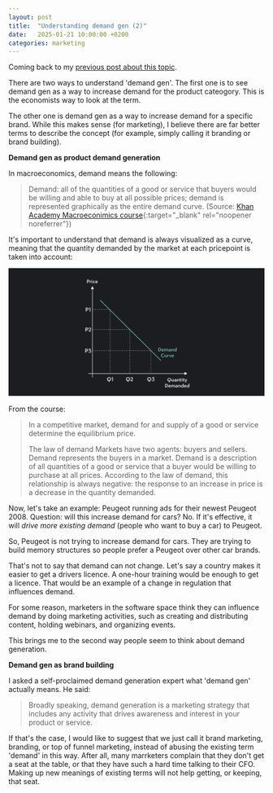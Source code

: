 ```yaml
---
layout: post
title:  "Understanding demand gen (2)"
date:   2025-01-21 10:00:00 +0200
categories: marketing
---
```




Coming back to my [previous post about this topic](https://thomasfrenkiel.com/marketing/2024/12/23/demand-gen.html).

There are two ways to understand 'demand gen'.
The first one is to see demand gen as a way to increase demand for the product cateogory. This is the economists way to look at the term. 

The other one is demand gen as a way to increase demand for a specific brand. While this makes sense (for marketing), I believe there are far better terms to describe the concept (for example, simply calling it branding or brand building).

**Demand gen as product demand generation**


In macroeconomics, demand means the following:
> Demand: all of the quantities of a good or service that buyers would be willing and able to buy at all possible prices; demand is represented graphically as the entire demand curve. (Source: [Khan Academy Macroeconimics course](https://www.khanacademy.org/economics-finance-domain/macroeconomics){:target="_blank" rel="noopener noreferrer"})

It's important to understand that demand is always visualized as a curve, meaning that the quantity demanded by the market at each pricepoint is taken into account:

![Demand curve](/assets/images/demand-curve.png)


From the course:
> In a competitive market, demand for and supply of a good or service determine the equilibrium price.
>  
> The law of demand
> Markets have two agents: buyers and sellers. Demand represents the buyers in a market. Demand is a description of all quantities of a good or service that a buyer would be willing to purchase at all prices.
> According to the law of demand, this relationship is always negative: the response to an increase in price is a decrease in the quantity demanded.


Now, let's take an example: Peugeot running ads for their newest Peugeot 2008. 
Question: will this increase demand for cars? 
No. If it's effective, it will *drive more existing demand* (people who want to buy a car) to Peugeot. 

So, Peugeot is not trying to increase demand for cars. They are trying to build memory structures so people prefer a Peugeot over other car brands.

That's not to say that demand can not change. 
Let's say a country makes it easier to get a drivers licence. A one-hour training would be enough to get a licence. That would be an example of a change in regulation that influences demand. 

For some reason, marketers in the software space think they can influence demand by doing marketing activities, such as creating and distributing content, holding webinars, and organizing events. 

This brings me to the second way people seem to think about demand generation.

**Demand gen as brand building**

I asked a self-proclaimed demand generation expert what 'demand gen' actually means. He said:

> Broadly speaking, demand generation is a marketing strategy that includes any activity that drives awareness and interest in your product or service.


If that's the case, I would like to suggest that we just call it brand marketing, branding, or top of funnel marketing, instead of abusing the existing term 'demand' in this way. 
After all, many marrketers  complain that they don't get a seat at the table, or that they have such a hard time talking to their CFO. Making up new meanings of existing terms will not help getting, or keeping, that seat.


